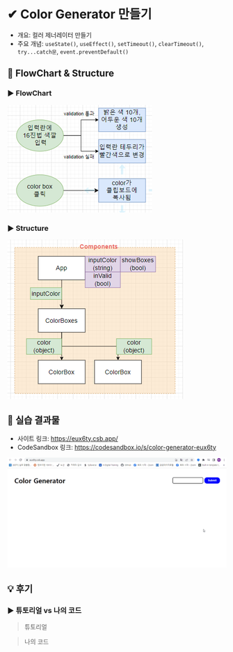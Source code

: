 # ✔ Color Generator 만들기

-   개요: 컬러 제너레이터 만들기
-   주요 개념: `useState()`, `useEffect()`, `setTimeout()`, `clearTimeout()`, `try...catch문`, `event.preventDefault()`

## 🎨 FlowChart & Structure

### ▶ FlowChart

![](image/flowchart.PNG)

### ▶ Structure

![](image/structure.PNG)

## 🧩 실습 결과물

-   사이트 링크: <https://eux6ty.csb.app/>
-   CodeSandbox 링크: <https://codesandbox.io/s/color-generator-eux6ty>

![](../gif/ColorGenerator_practice1.gif)

## 💡 후기

### ▶ 튜토리얼 vs 나의 코드

> 튜토리얼

> 나의 코드
